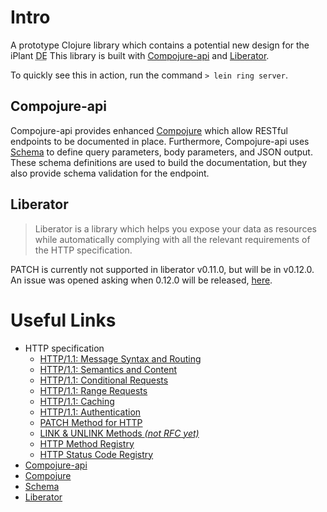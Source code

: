 # Intro

A prototype Clojure library which contains a potential new design for the iPlant 
<abbr title="Discovery Environment">DE</abbr> 
This library is built with [Compojure-api](https://github.com/metosin/compojure-api) and 
[Liberator](http://clojure-liberator.github.io/liberator/).

To quickly see this in action, run the command `> lein ring server`. 

## Compojure-api
Compojure-api provides enhanced [Compojure](https://github.com/weavejester/compojure) which allow
 RESTful endpoints to be documented in place. Furthermore, Compojure-api uses [Schema](https://github.com/Prismatic/schema) 
 to define query parameters, body parameters, and JSON output. These schema definitions are used 
 to build the documentation, but they also provide schema validation for the endpoint.
 
## Liberator
> Liberator is a library which helps you expose your data as resources while automatically 
> complying with all the relevant requirements of the HTTP specification. 

PATCH is currently not supported in liberator v0.11.0, but will be in v0.12.0. 
An issue was opened asking when 0.12.0 will be released, 
[here](https://github.com/clojure-liberator/liberator/issues/135).

# Useful Links
* HTTP specification
    * [HTTP/1.1: Message Syntax and Routing](http://tools.ietf.org/html/rfc7230)
    * [HTTP/1.1: Semantics and Content](http://tools.ietf.org/html/rfc7231)
    * [HTTP/1.1: Conditional Requests](http://tools.ietf.org/html/rfc7232)
    * [HTTP/1.1: Range Requests](http://tools.ietf.org/html/rfc7233)
    * [HTTP/1.1: Caching](http://tools.ietf.org/html/rfc7234)
    * [HTTP/1.1: Authentication](http://tools.ietf.org/html/rfc7235)
    * [PATCH Method for HTTP](http://tools.ietf.org/html/rfc5789)
    * [LINK & UNLINK Methods _(not RFC yet)_](http://tools.ietf.org/html/draft-snell-link-method-01)
    * [HTTP Method Registry](http://www.iana.org/assignments/http-methods/http-methods.xhtml)
    * [HTTP Status Code Registry](http://www.iana.org/assignments/http-status-codes/http-status-codes.xhtml)
* [Compojure-api](https://github.com/metosin/compojure-api) 
* [Compojure](https://github.com/weavejester/compojure)
* [Schema](https://github.com/Prismatic/schema) 
* [Liberator](http://clojure-liberator.github.io/liberator/)

